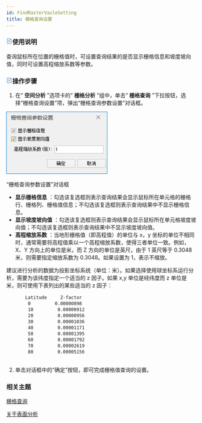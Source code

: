 ```yaml
---
id: FindRasterVauleSetting
title: 栅格查询设置
---
```

### ![](../../../img/read.gif)使用说明

查询鼠标所在位置的栅格值时，可设置查询结果的是否显示栅格信息和坡度坡向值，同时可设置高程缩放系数等参数。

### ![](../../../img/read.gif)操作步骤

  1. 在“ **空间分析** ”选项卡的“ **栅格分析** ”组中，单击“ **栅格查询** ”下拉按钮，选择“栅格查询设置”项，弹出“栅格查询参数设置”对话框。

![](img/FindRasterVauleSetting.png)  
 
“栅格查询参数设置”对话框  
  - **显示栅格信息** ：勾选该复选框则表示查询结果会显示鼠标所在单元格的栅格行、栅格列、栅格值信息；不勾选该复选框则表示查询结果中不显示栅格信息。
  - **显示坡度坡向值** ：勾选该复选框则表示查询结果会显示鼠标所在单元格坡度坡向值；不勾选该复选框则表示查询结果中不显示坡度坡向值。
  - **高程缩放系数** ：当地形栅格值（即高程值）的单位与 x，y 坐标的单位不相同时，通常需要将高程值乘以一个高程缩放系数，使得三者单位一致。例如，X、Y 方向上的单位是米，而 Z 方向的单位是英尺，由于 1 英尺等于 0.3048 米，则需要指定缩放系数为 0.3048。如果设置为 1，表示不缩放。 

建议进行分析的数据为投影坐标系统（单位：米）。如果选择使用球坐标系运行分析，需要为该纬度指定一个适当的 z 因子。如果 x,y 单位是经纬度而 z
单位是米，则可使用下表列出的某些适当的 z 因子：
        
  ```              
         Latitude     Z-factor
          0         0.00000898
          10         0.00000912
          20         0.00000956
          30         0.00001036
          40         0.00001171
          50         0.00001395
          60         0.00001792
          70         0.00002619
          80         0.00005156
        
  ```

 2. 单击对话框中的“确定”按钮，即可完成栅格值查询的设置。

###  相关主题

[栅格查询](FindRasterVaule)

[关于表面分析](AoubtSurfaceAnalyst)
